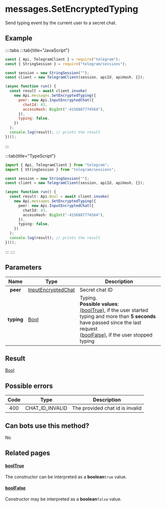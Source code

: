 # messages.SetEncryptedTyping

Send typing event by the current user to a secret chat.

## Example

::::tabs
:::tab{title="JavaScript"}

```js
const { Api, TelegramClient } = require("telegram");
const { StringSession } = require("telegram/sessions");

const session = new StringSession("");
const client = new TelegramClient(session, apiId, apiHash, {});

(async function run() {
  const result = await client.invoke(
    new Api.messages.SetEncryptedTyping({
      peer: new Api.InputEncryptedChat({
        chatId: 43,
        accessHash: BigInt("-4156887774564"),
      }),
      typing: false,
    })
  );
  console.log(result); // prints the result
})();
```

:::

:::tab{title="TypeScript"}

```ts
import { Api, TelegramClient } from "telegram";
import { StringSession } from "telegram/sessions";

const session = new StringSession("");
const client = new TelegramClient(session, apiId, apiHash, {});

(async function run() {
  const result: Api.Bool = await client.invoke(
    new Api.messages.SetEncryptedTyping({
      peer: new Api.InputEncryptedChat({
        chatId: 43,
        accessHash: BigInt("-4156887774564"),
      }),
      typing: false,
    })
  );
  console.log(result); // prints the result
})();
```

:::
::::

## Parameters

|    Name    | Type                                                                    | Description                                                                                                                                                                                                                                                                                 |
| :--------: | ----------------------------------------------------------------------- | ------------------------------------------------------------------------------------------------------------------------------------------------------------------------------------------------------------------------------------------------------------------------------------------- |
|  **peer**  | [InputEncryptedChat](https://core.telegram.org/type/InputEncryptedChat) | Secret chat ID                                                                                                                                                                                                                                                                              |
| **typing** | [Bool](https://core.telegram.org/type/Bool)                             | Typing. <br>**Possible values**: <br>[(boolTrue)](https://core.telegram.org/constructor/boolTrue), if the user started typing and more than **5 seconds** have passed since the last request <br>[(boolFalse)](https://core.telegram.org/constructor/boolFalse), if the user stopped typing |

## Result

[Bool](https://core.telegram.org/type/Bool)

## Possible errors

| Code | Type            | Description                     |
| :--: | --------------- | ------------------------------- |
| 400  | CHAT_ID_INVALID | The provided chat id is invalid |

## Can bots use this method?

No

## Related pages

#### [boolTrue](https://core.telegram.org/constructor/boolTrue)

The constructor can be interpreted as a **boolean**`true` value.

#### [boolFalse](https://core.telegram.org/constructor/boolFalse)

Constructor may be interpreted as a **boolean**`false` value.
